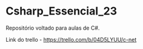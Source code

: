 # Csharp_Essencial_23
Repositório voltado para aulas de C#.

Link do trello - https://trello.com/b/04D5LYUU/c-net
